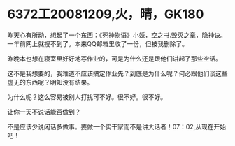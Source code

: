 # 6372工20081209,火，晴，GK180

昨天心有所动，想起了一个东西：《死神物语》小妖，空之书.毁灭之章，隐神诀。一年前网上就搜不到了。本来QQ邮箱里收了一份，但被我删除了。

昨晚本也想在寝室里好好地写作业的，可是为什么还是跟他们讲起了那些空话。

这不是我想要的，我难道不应该搞定作业先？到底是为什么呢？何必跟他们谈这些虚无的东西呢？明知没有结果。

为什么呢？这么容易被别人打扰可不好。很不好。很不好。

让你一天不说话能否做到？

不是应该少说闲话多做事。要做一个实干家而不是讲大话者！07：02,从现在开始吧！
